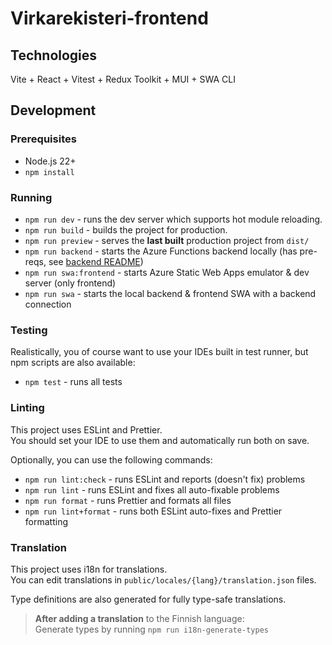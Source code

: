 # Virkarekisteri-frontend

## Technologies

Vite + React + Vitest + Redux Toolkit + MUI + SWA CLI

## Development

### Prerequisites

- Node.js 22+
- `npm install`

### Running

- `npm run dev` - runs the dev server which supports hot module reloading.
- `npm run build` - builds the project for production.
- `npm run preview` - serves the **last built** production project from `dist/`
- `npm run backend` - starts the Azure Functions backend locally (has pre-reqs, see [backend README](../backend/README.md))
- `npm run swa:frontend` - starts Azure Static Web Apps emulator & dev server (only frontend)
- `npm run swa` - starts the local backend & frontend SWA with a backend connection

### Testing

Realistically, you of course want to use your IDEs built in test runner, but npm scripts are also available:

- `npm test` - runs all tests

### Linting

This project uses ESLint and Prettier.  
You should set your IDE to use them and automatically run both on save.

Optionally, you can use the following commands:

- `npm run lint:check` - runs ESLint and reports (doesn't fix) problems
- `npm run lint` - runs ESLint and fixes all auto-fixable problems
- `npm run format` - runs Prettier and formats all files
- `npm run lint+format` - runs both ESLint auto-fixes and Prettier formatting

### Translation

This project uses i18n for translations.  
You can edit translations in `public/locales/{lang}/translation.json` files.

Type definitions are also generated for fully type-safe translations.

> **After adding a translation** to the Finnish language:  
> Generate types by running `npm run i18n-generate-types`
